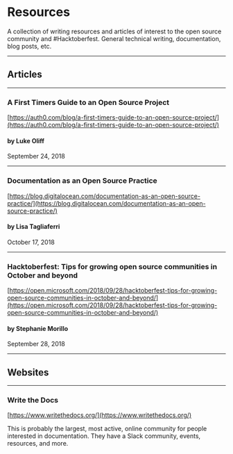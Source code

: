 # Resources
A collection of writing resources and articles of interest to the open source community and #Hacktoberfest. General technical writing, documentation, blog posts, etc.

---

## Articles

---
### A First Timers Guide to an Open Source Project
[https://auth0.com/blog/a-first-timers-guide-to-an-open-source-project/](https://auth0.com/blog/a-first-timers-guide-to-an-open-source-project/)
#### by Luke Oliff
September 24, 2018

---

### Documentation as an Open Source Practice
[https://blog.digitalocean.com/documentation-as-an-open-source-practice/](https://blog.digitalocean.com/documentation-as-an-open-source-practice/)
#### by Lisa Tagliaferri
October 17, 2018

---

### Hacktoberfest: Tips for growing open source communities in October and beyond
[https://open.microsoft.com/2018/09/28/hacktoberfest-tips-for-growing-open-source-communities-in-october-and-beyond/](https://open.microsoft.com/2018/09/28/hacktoberfest-tips-for-growing-open-source-communities-in-october-and-beyond/)
#### by Stephanie Morillo
September 28, 2018



---

## Websites

---

### Write the Docs 
[https://www.writethedocs.org/](https://www.writethedocs.org/)

This is probably the largest, most active, online community for people interested in documentation. They have a Slack community, events, resources, and more.
